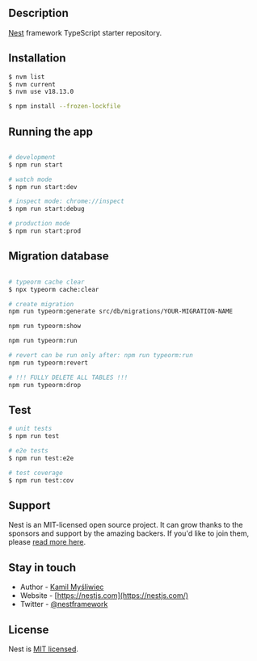 ## Description

[Nest](https://github.com/nestjs/nest) framework TypeScript starter repository.

## Installation

```bash
$ nvm list
$ nvm current
$ nvm use v18.13.0

$ npm install --frozen-lockfile
```

## Running the app

```bash

# development
$ npm run start

# watch mode
$ npm run start:dev

# inspect mode: chrome://inspect
$ npm run start:debug

# production mode
$ npm run start:prod
```

## Migration database

```bash

# typeorm cache clear
$ npx typeorm cache:clear

# create migration
npm run typeorm:generate src/db/migrations/YOUR-MIGRATION-NAME

npm run typeorm:show

npm run typeorm:run

# revert can be run only after: npm run typeorm:run
npm run typeorm:revert

# !!! FULLY DELETE ALL TABLES !!!
npm run typeorm:drop

```

## Test

```bash
# unit tests
$ npm run test

# e2e tests
$ npm run test:e2e

# test coverage
$ npm run test:cov
```

## Support

Nest is an MIT-licensed open source project. It can grow thanks to the sponsors and support by the amazing backers. If you'd like to join them, please [read more here](https://docs.nestjs.com/support).

## Stay in touch

- Author - [Kamil Myśliwiec](https://kamilmysliwiec.com)
- Website - [https://nestjs.com](https://nestjs.com/)
- Twitter - [@nestframework](https://twitter.com/nestframework)

## License

Nest is [MIT licensed](LICENSE).
